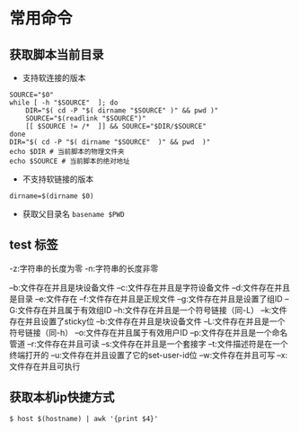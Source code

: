 # 常用命令
## 获取脚本当前目录
- 支持软连接的版本
```
SOURCE="$0"
while [ -h "$SOURCE"  ]; do
    DIR="$( cd -P "$( dirname "$SOURCE" )" && pwd )"
    SOURCE="$(readlink "$SOURCE")"
    [[ $SOURCE != /*  ]] && SOURCE="$DIR/$SOURCE" 
done
DIR="$( cd -P "$( dirname "$SOURCE"  )" && pwd  )"
echo $DIR # 当前脚本的物理文件夹
echo $SOURCE # 当前脚本的绝对地址
```
- 不支持软链接的版本
```
dirname=$(dirname $0)
```
- 获取父目录名
`basename $PWD`
## test 标签
-z:字符串的长度为零
-n:字符串的长度非零

–b:文件存在并且是块设备文件
–c:文件存在并且是字符设备文件
–d:文件存在并且是目录
–e:文件存在
–f:文件存在并且是正规文件
–g:文件存在并且是设置了组ID
–G:文件存在并且属于有效组ID
–h:文件存在并且是一个符号链接（同-L）
–k:文件存在并且设置了sticky位
–b:文件存在并且是块设备文件
–L:文件存在并且是一个符号链接（同-h）
–o:文件存在并且属于有效用户ID
–p:文件存在并且是一个命名管道
–r:文件存在并且可读
–s:文件存在并且是一个套接字
–t:文件描述符是在一个终端打开的
–u:文件存在并且设置了它的set-user-id位
–w:文件存在并且可写
–x:文件存在并且可执行
## 获取本机ip快捷方式
```
$ host $(hostname) | awk '{print $4}'
```

